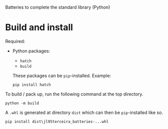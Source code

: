 Batteries to complete the standard library (Python)

# Build and install

Required:

- Python packages:

  - `hatch`
  - `build`

  These packages can be `pip`-installed. Example:

  ```
  pip install hatch
  ```

To build / pack up, run the following command at the top directory.

```
python -m build
```

A `.whl` is generated at directory `dist` which can then be `pip`-installed like so.

```
pip install dist\jl95terceira_batteries-...whl
```
